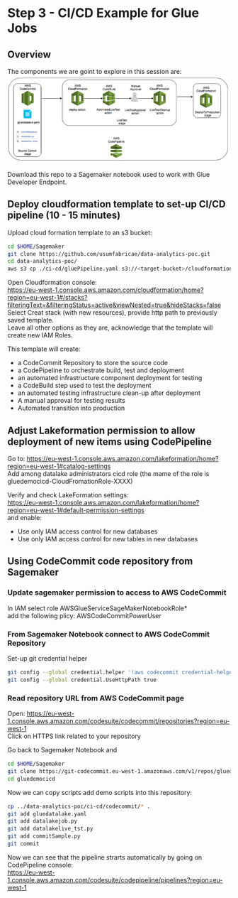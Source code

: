 # Step 3 - CI/CD Example for Glue Jobs


## Overview  
The components we are goint to explore in this session are:  
![SERVERLESS](./pictures/CICD.PNG)  


Download this repo to a Sagemaker notebook used to work with Glue Developer Endpoint.  

## Deploy cloudformation template to set-up CI/CD pipeline (10 - 15 minutes)
Upload cloud formation template to an s3 bucket:  
```bash  
cd $HOME/Sagemaker
git clone https://github.com/usumfabricae/data-analytics-poc.git
cd data-analytics-poc/
aws s3 cp ./ci-cd/gluePipeline.yaml s3://<target-bucket>/cloudformation/
```  

Open Cloudformation console:  
https://eu-west-1.console.aws.amazon.com/cloudformation/home?region=eu-west-1#/stacks?filteringText=&filteringStatus=active&viewNested=true&hideStacks=false  
Select Creat stack (with new resources), provide http path to previously saved template.  
Leave all other options as they are, acknowledge that the template will create new IAM Roles.  

This template will create:
- a CodeCommit Repository to store the source code  
- a CodePipeline to orchestrate build, test and deployment  
- an automated infrastructure component deployment for testing  
- a CodeBuild step used to test the deployment  
- an automated testing infrastructure clean-up after deployment  
- A manual approval for testing results  
- Automated transition into production  


## Adjust Lakeformation permission to allow deployment of new items using CodePipeline  
Go to: https://eu-west-1.console.aws.amazon.com/lakeformation/home?region=eu-west-1#catalog-settings  
Add among datalake administrators cicd role (the mame of the role is gluedemocicd-CloudFromationRole-XXXX)

Verify and check LakeFormation settings:  
https://eu-west-1.console.aws.amazon.com/lakeformation/home?region=eu-west-1#default-permission-settings  
and enable:  
- Use only IAM access control for new databases  
- Use only IAM access control for new tables in new databases  


## Using CodeCommit code repository from Sagemaker  

### Update sagemaker permission to access to AWS CodeCommit
In IAM select role AWSGlueServiceSageMakerNotebookRole*  
add the following plicy: AWSCodeCommitPowerUser  


### From Sagemaker Notebook connect to AWS CodeCommit Repository  


Set-up git credential helper

```bash  
git config --global credential.helper '!aws codecommit credential-helper $@'
git config --global credential.UseHttpPath true
```  

### Read repository URL from AWS CodeCommit page  
Open: https://eu-west-1.console.aws.amazon.com/codesuite/codecommit/repositories?region=eu-west-1  
Click on HTTPS link related to your repository  

Go back to Sagemaker Notebook and

```bash  
cd $HOME/Sagemaker
git clone https://git-codecommit.eu-west-1.amazonaws.com/v1/repos/gluedemocicd
cd gluedemocicd
```  

Now we can copy scripts add demo scripts into this repository:
```bash  
cp ../data-analytics-poc/ci-cd/codecommit/* .
git add gluedatalake.yaml
git add datalakejob.py
git add datalakelive_tst.py
git add commitSample.py
git commit
```  

Now we can see that the pipeline strarts automatically by going on CodePipeline console:  
https://eu-west-1.console.aws.amazon.com/codesuite/codepipeline/pipelines?region=eu-west-1  


